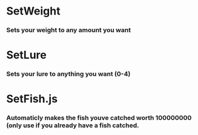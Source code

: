 # SetWeight

### Sets your weight to any amount you want

# SetLure

### Sets your lure to anything you want (0-4)

# SetFish.js

### Automaticly makes the fish youve catched worth 100000000 (only use if you already have a fish catched.
